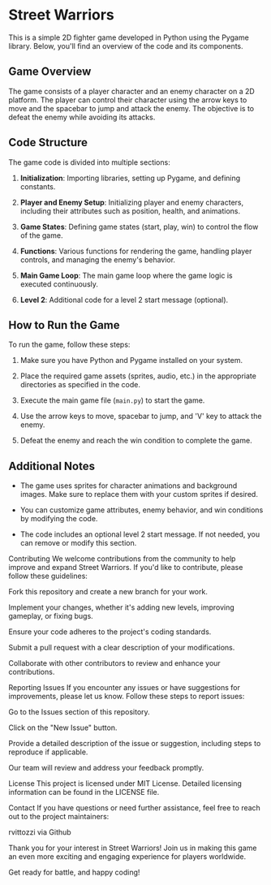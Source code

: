 # Street Warriors

This is a simple 2D fighter game developed in Python using the Pygame library. Below, you'll find an overview of the code and its components.

## Game Overview

The game consists of a player character and an enemy character on a 2D platform. The player can control their character using the arrow keys to move and the spacebar to jump and attack the enemy. The objective is to defeat the enemy while avoiding its attacks.

## Code Structure

The game code is divided into multiple sections:

1. **Initialization**: Importing libraries, setting up Pygame, and defining constants.

2. **Player and Enemy Setup**: Initializing player and enemy characters, including their attributes such as position, health, and animations.

3. **Game States**: Defining game states (start, play, win) to control the flow of the game.

4. **Functions**: Various functions for rendering the game, handling player controls, and managing the enemy's behavior.

5. **Main Game Loop**: The main game loop where the game logic is executed continuously.

6. **Level 2**: Additional code for a level 2 start message (optional).

## How to Run the Game

To run the game, follow these steps:

1. Make sure you have Python and Pygame installed on your system.

2. Place the required game assets (sprites, audio, etc.) in the appropriate directories as specified in the code.

3. Execute the main game file (`main.py`) to start the game.

4. Use the arrow keys to move, spacebar to jump, and 'V' key to attack the enemy.

5. Defeat the enemy and reach the win condition to complete the game.

## Additional Notes

- The game uses sprites for character animations and background images. Make sure to replace them with your custom sprites if desired.

- You can customize game attributes, enemy behavior, and win conditions by modifying the code.

- The code includes an optional level 2 start message. If not needed, you can remove or modify this section.


Contributing
We welcome contributions from the community to help improve and expand Street Warriors. If you'd like to contribute, please follow these guidelines:

Fork this repository and create a new branch for your work.

Implement your changes, whether it's adding new levels, improving gameplay, or fixing bugs.

Ensure your code adheres to the project's coding standards.

Submit a pull request with a clear description of your modifications.

Collaborate with other contributors to review and enhance your contributions.

Reporting Issues
If you encounter any issues or have suggestions for improvements, please let us know. Follow these steps to report issues:

Go to the Issues section of this repository.

Click on the "New Issue" button.

Provide a detailed description of the issue or suggestion, including steps to reproduce if applicable.

Our team will review and address your feedback promptly.

License
This project is licensed under MIT License. Detailed licensing information can be found in the LICENSE file.

Contact
If you have questions or need further assistance, feel free to reach out to the project maintainers:

rvittozzi via Github

Thank you for your interest in Street Warriors! Join us in making this game an even more exciting and engaging experience for players worldwide.

Get ready for battle, and happy coding!